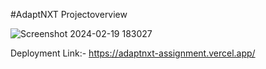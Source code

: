 #AdaptNXT
Projectoverview

![Screenshot 2024-02-19 183027](https://github.com/sushobit/adaptnxt_assignment/assets/120631631/9d5fb056-2292-4948-80e6-7cb4ece068f7)



Deployment Link:- https://adaptnxt-assignment.vercel.app/
